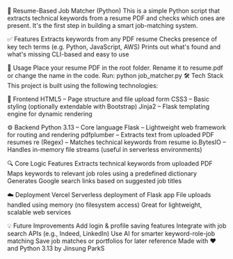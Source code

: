 📄 Resume-Based Job Matcher (Python)
This is a simple Python script that extracts technical keywords from a resume PDF and checks which ones are present. It's the first step in building a smart job-matching system.

✅ Features
Extracts keywords from any PDF resume
Checks presence of key tech terms (e.g. Python, JavaScript, AWS)
Prints out what's found and what's missing
CLI-based and easy to use

📌 Usage
Place your resume PDF in the root folder.
Rename it to resume.pdf or change the name in the code.
Run:
python job_matcher.py
🛠️ Tech Stack
This project is built using the following technologies:

📄 Frontend
HTML5 – Page structure and file upload form
CSS3 – Basic styling (optionally extendable with Bootstrap)
Jinja2 – Flask templating engine for dynamic rendering


⚙️ Backend
Python 3.13 – Core language
Flask – Lightweight web framework for routing and rendering
pdfplumber – Extracts text from uploaded PDF resumes
re (Regex) – Matches technical keywords from resume
io.BytesIO – Handles in-memory file streams (useful in serverless environments)


🔍 Core Logic Features
Extracts technical keywords from uploaded PDF
Maps keywords to relevant job roles using a predefined dictionary
Generates Google search links based on suggested job titles


☁️ Deployment
Vercel
Serverless deployment of Flask app
File uploads handled using memory (no filesystem access)
Great for lightweight, scalable web services


💡 Future Improvements
Add login & profile saving features
Integrate with job search APIs (e.g., Indeed, LinkedIn)
Use AI for smarter keyword-role-job matching
Save job matches or portfolios for later reference
Made with ❤️ and Python 3.13 by Jinsung ParkS
